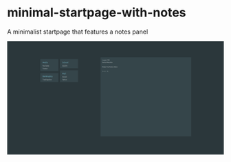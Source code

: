 # minimal-startpage-with-notes
A minimalist startpage that features a notes panel

![screen_capture](.\screen_capture.png)